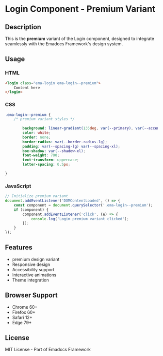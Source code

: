 # Login Component - Premium Variant

## Description
This is the **premium** variant of the Login component, designed to integrate seamlessly with the Emadocs Framework's design system.

## Usage

### HTML
```html
<login class="ema-login ema-login--premium">
    Content here
</login>
```

### CSS
```css
.ema-login--premium {
    /* premium variant styles */
    
        background: linear-gradient(135deg, var(--primary), var(--accent));
        color: white;
        border: none;
        border-radius: var(--border-radius-lg);
        padding: var(--spacing-lg) var(--spacing-xl);
        box-shadow: var(--shadow-xl);
        font-weight: 700;
        text-transform: uppercase;
        letter-spacing: 0.5px;
    
}
```

### JavaScript
```javascript
// Initialize premium variant
document.addEventListener('DOMContentLoaded', () => {
    const component = document.querySelector('.ema-login--premium');
    if (component) {
        component.addEventListener('click', (e) => {
            console.log('Login premium variant clicked');
        });
    }
});
```

## Features
- premium design variant
- Responsive design
- Accessibility support
- Interactive animations
- Theme integration

## Browser Support
- Chrome 60+
- Firefox 60+
- Safari 12+
- Edge 79+

## License
MIT License - Part of Emadocs Framework
